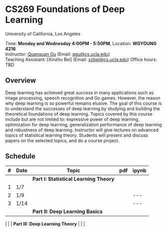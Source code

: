 
# CS269 Foundations of Deep Learning

University of California, Los Angeles  

Time: **Monday and Wednesday 4:00PM - 5:50PM**, Location: **WGYOUNG 4216**  
Instructor: [Quanquan Gu](http://web.cs.ucla.edu/~qgu/) (Email: qgu@cs.ucla.edu)   
Teaching Assistant: [Xinzhu Bei] (Email: xzbei@cs.ucla.edu)
Office hours: TBD 


## Overview

Deep learning has achieved great success in many applications such as image processing, speech recognition and Go games. However, the reason why deep learning is so powerful remains elusive. The goal of this course is to understand the successes of deep learning by studying and building the theoretical foundations of deep learning. Topics covered by this course include but are not limited to: expressive power of deep learning, optimization for deep learning, generalization performance of deep learning and robustness of deep learning. Instructor will give lectures on advanced topics of statistical learning theory. Students will present and discuss papers on the selected topics, and do a course project.

## Schedule


| # | Date  | Topic  | pdf | ipynb  |
|-|-|-|-|-|
| | | **Part I: Statistical Learning Theory** | | |
| 1 | 1/7 |   |  | 
| 2 | 1/9 |  |   | ---  |
| 3 | 1/14 |  |   | --- |
| | | **Part II: Deep Learning Basics** | | |

| | | **Part III: Deep Learning Theory** | | |
